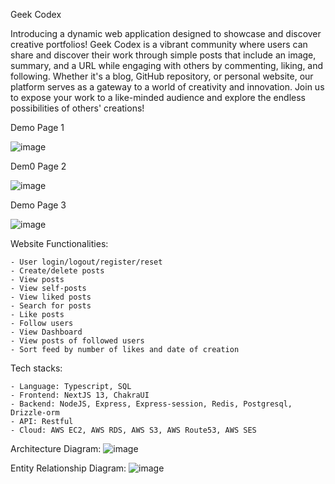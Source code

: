 Geek Codex

Introducing a dynamic web application designed to showcase and discover creative portfolios! Geek Codex is a vibrant community where users can share and discover their work through simple posts that include an image, summary, and a URL while engaging with others by commenting, liking, and following. Whether it's a blog, GitHub repository, or personal website, our platform serves as a gateway to a world of creativity and innovation. Join us to expose your work to a like-minded audience and explore the endless possibilities of others' creations!

Demo Page 1

![image](https://github.com/FzComet206/GeekCodex-Client/assets/24278214/d2269e02-c921-4455-8593-a02acee4f355)


Dem0 Page 2

![image](https://github.com/FzComet206/GeekCodex-Client/assets/24278214/188fa75e-787b-49db-b247-bc3600dcef84)


Demo Page 3

![image](https://github.com/FzComet206/GeekCodex-Client/assets/24278214/83991363-3948-4370-8fb0-c990bbe6c1a5)



Website Functionalities:

    - User login/logout/register/reset
    - Create/delete posts
    - View posts
    - View self-posts
    - View liked posts
    - Search for posts
    - Like posts
    - Follow users
    - View Dashboard
    - View posts of followed users
    - Sort feed by number of likes and date of creation
    
Tech stacks:

    - Language: Typescript, SQL
    - Frontend: NextJS 13, ChakraUI
    - Backend: NodeJS, Express, Express-session, Redis, Postgresql, Drizzle-orm
    - API: Restful
    - Cloud: AWS EC2, AWS RDS, AWS S3, AWS Route53, AWS SES

Architecture Diagram:
![image](https://github.com/FzComet206/GeekCodex-Client/assets/24278214/9b80421a-cef8-43ef-a735-42012912cc12)



Entity Relationship Diagram:
![image](https://github.com/FzComet206/GeekCodex-Client/assets/24278214/8c68e28b-2401-48bc-9c69-0bf255aaa17f)




